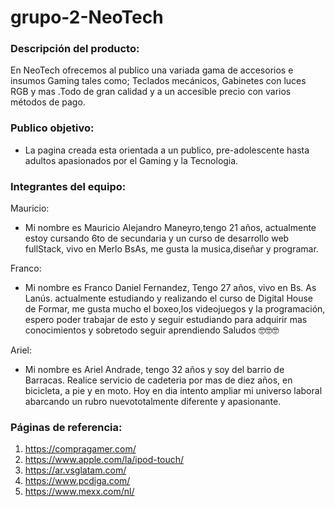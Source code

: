 # grupo-2-NeoTech

### Descripción del producto:
  En NeoTech ofrecemos al publico una variada gama de accesorios e insumos Gaming tales como; Teclados mecánicos, Gabinetes con luces RGB y mas .Todo de gran calidad y a un
accesible precio con varios métodos de pago.

### Publico objetivo:
 - La pagina creada esta orientada a un publico,
pre-adolescente hasta adultos apasionados por el Gaming y la Tecnologia.

### Integrantes del equipo:

Mauricio:
 - Mi nombre es Mauricio Alejandro Maneyro,tengo 21 años, actualmente estoy cursando 6to de secundaria y un curso de desarrollo web fullStack, vivo en Merlo BsAs, me gusta la musica,diseñar y programar.

Franco:
 - Mi nombre es Franco Daniel Fernandez, Tengo 27 años, vivo en Bs. As Lanús.
actualmente estudiando y realizando el curso de Digital House de Formar, me gusta mucho el boxeo,los videojuegos y la programación,
espero poder trabajar de esto y seguir estudiando para adquirir mas conocimientos y sobretodo seguir aprendiendo
Saludos 🤓🤓🤓

Ariel:
 - Mi nombre es Ariel Andrade, tengo 32 años y soy del barrio de Barracas. Realice servicio de cadeteria por mas de diez años, en bicicleta, a pie y en moto. Hoy en dia intento ampliar mi universo laboral abarcando un rubro nuevototalmente diferente y apasionante.

### Páginas de referencia:
 1. https://compragamer.com/
 2. https://www.apple.com/la/ipod-touch/
 3. https://ar.vsglatam.com/
 4. https://www.pcdiga.com/
 5. https://www.mexx.com/nl/
